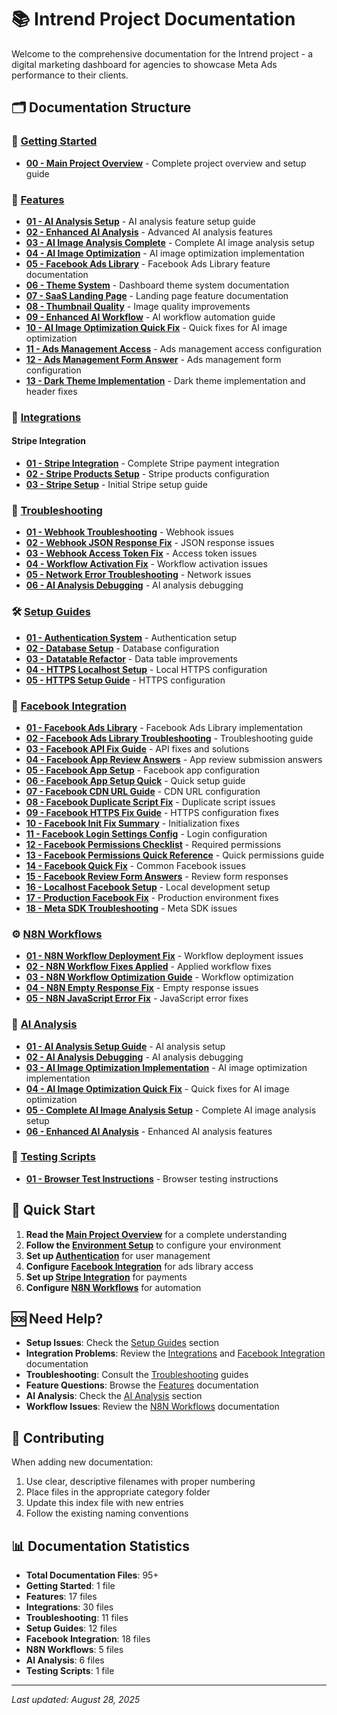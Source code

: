 # 📚 Intrend Project Documentation

Welcome to the comprehensive documentation for the Intrend project - a digital marketing dashboard for agencies to showcase Meta Ads performance to their clients.

## 🗂️ Documentation Structure

### 📖 [Getting Started](./01-getting-started/)
- **[00 - Main Project Overview](./01-getting-started/00-main-project-overview.md)** - Complete project overview and setup guide

### 🚀 [Features](./02-features/)
- **[01 - AI Analysis Setup](./02-features/01-ai-analysis-setup.md)** - AI analysis feature setup guide
- **[02 - Enhanced AI Analysis](./02-features/02-enhanced-ai-analysis.md)** - Advanced AI analysis features
- **[03 - AI Image Analysis Complete](./02-features/03-ai-image-analysis-complete.md)** - Complete AI image analysis setup
- **[04 - AI Image Optimization](./02-features/04-ai-image-optimization.md)** - AI image optimization implementation
- **[05 - Facebook Ads Library](./02-features/05-facebook-ads-library.md)** - Facebook Ads Library feature documentation
- **[06 - Theme System](./02-features/06-theme-system.md)** - Dashboard theme system documentation
- **[07 - SaaS Landing Page](./02-features/07-saas-landing-page.md)** - Landing page feature documentation
- **[08 - Thumbnail Quality](./02-features/08-thumbnail-quality.md)** - Image quality improvements
- **[09 - Enhanced AI Workflow](./02-features/09-enhanced-ai-workflow-guide.md)** - AI workflow automation guide
- **[10 - AI Image Optimization Quick Fix](./02-features/10-ai-image-optimization-quick-fix.md)** - Quick fixes for AI image optimization
- **[11 - Ads Management Access](./02-features/11-ads-management-access-description.md)** - Ads management access configuration
- **[12 - Ads Management Form Answer](./02-features/12-ads-management-form-answer.md)** - Ads management form configuration
- **[13 - Dark Theme Implementation](./02-features/01-dark-theme-implementation.md)** - Dark theme implementation and header fixes

### 🔌 [Integrations](./03-integrations/)
#### Stripe Integration
- **[01 - Stripe Integration](./03-integrations/01-stripe-integration.md)** - Complete Stripe payment integration
- **[02 - Stripe Products Setup](./03-integrations/02-stripe-products-setup.md)** - Stripe products configuration
- **[03 - Stripe Setup](./03-integrations/03-stripe-setup.md)** - Initial Stripe setup guide

### 🔧 [Troubleshooting](./04-troubleshooting/)
- **[01 - Webhook Troubleshooting](./04-troubleshooting/01-webhook-troubleshooting.md)** - Webhook issues
- **[02 - Webhook JSON Response Fix](./04-troubleshooting/02-webhook-json-response-fix.md)** - JSON response issues
- **[03 - Webhook Access Token Fix](./04-troubleshooting/03-webhook-access-token-fix.md)** - Access token issues
- **[04 - Workflow Activation Fix](./04-troubleshooting/04-workflow-activation-fix.md)** - Workflow activation issues
- **[05 - Network Error Troubleshooting](./04-troubleshooting/05-network-error-troubleshooting.md)** - Network issues
- **[06 - AI Analysis Debugging](./04-troubleshooting/06-ai-analysis-debugging.md)** - AI analysis debugging

### 🛠️ [Setup Guides](./05-setup-guides/)
- **[01 - Authentication System](./05-setup-guides/01-authentication-system.md)** - Authentication setup
- **[02 - Database Setup](./05-setup-guides/02-database-setup.md)** - Database configuration
- **[03 - Datatable Refactor](./05-setup-guides/03-datatable-refactor.md)** - Data table improvements
- **[04 - HTTPS Localhost Setup](./05-setup-guides/04-https-localhost-setup.md)** - Local HTTPS configuration
- **[05 - HTTPS Setup Guide](./05-setup-guides/05-https-setup-guide.md)** - HTTPS configuration

### 📘 [Facebook Integration](./06-facebook-integration/)
- **[01 - Facebook Ads Library](./06-facebook-integration/FACEBOOK_ADS_LIBRARY_README.md)** - Facebook Ads Library implementation
- **[02 - Facebook Ads Library Troubleshooting](./06-facebook-integration/FACEBOOK_ADS_LIBRARY_TROUBLESHOOTING.md)** - Troubleshooting guide
- **[03 - Facebook API Fix Guide](./06-facebook-integration/FACEBOOK_API_FIX_GUIDE.md)** - API fixes and solutions
- **[04 - Facebook App Review Answers](./06-facebook-integration/FACEBOOK_APP_REVIEW_ANSWERS.md)** - App review submission answers
- **[05 - Facebook App Setup](./06-facebook-integration/FACEBOOK_APP_SETUP.md)** - Facebook app configuration
- **[06 - Facebook App Setup Quick](./06-facebook-integration/FACEBOOK_APP_SETUP_QUICK.md)** - Quick setup guide
- **[07 - Facebook CDN URL Guide](./06-facebook-integration/FACEBOOK_CDN_URL_GUIDE.md)** - CDN URL configuration
- **[08 - Facebook Duplicate Script Fix](./06-facebook-integration/FACEBOOK_DUPLICATE_SCRIPT_FIX.md)** - Duplicate script issues
- **[09 - Facebook HTTPS Fix Guide](./06-facebook-integration/FACEBOOK_HTTPS_FIX_GUIDE.md)** - HTTPS configuration fixes
- **[10 - Facebook Init Fix Summary](./06-facebook-integration/FACEBOOK_INIT_FIX_SUMMARY.md)** - Initialization fixes
- **[11 - Facebook Login Settings Config](./06-facebook-integration/FACEBOOK_LOGIN_SETTINGS_CONFIG.md)** - Login configuration
- **[12 - Facebook Permissions Checklist](./06-facebook-integration/FACEBOOK_PERMISSIONS_CHECKLIST.md)** - Required permissions
- **[13 - Facebook Permissions Quick Reference](./06-facebook-integration/FACEBOOK_PERMISSIONS_QUICK_REFERENCE.md)** - Quick permissions guide
- **[14 - Facebook Quick Fix](./06-facebook-integration/FACEBOOK_QUICK_FIX.md)** - Common Facebook issues
- **[15 - Facebook Review Form Answers](./06-facebook-integration/FACEBOOK_REVIEW_FORM_ANSWERS.md)** - Review form responses
- **[16 - Localhost Facebook Setup](./06-facebook-integration/LOCALHOST_FACEBOOK_SETUP.md)** - Local development setup
- **[17 - Production Facebook Fix](./06-facebook-integration/PRODUCTION_FACEBOOK_FIX.md)** - Production environment fixes
- **[18 - Meta SDK Troubleshooting](./06-facebook-integration/META_SDK_TROUBLESHOOTING.md)** - Meta SDK issues

### ⚙️ [N8N Workflows](./07-n8n-workflows/)
- **[01 - N8N Workflow Deployment Fix](./07-n8n-workflows/N8N_WORKFLOW_DEPLOYMENT_FIX.md)** - Workflow deployment issues
- **[02 - N8N Workflow Fixes Applied](./07-n8n-workflows/N8N_WORKFLOW_FIXES_APPLIED.md)** - Applied workflow fixes
- **[03 - N8N Workflow Optimization Guide](./07-n8n-workflows/N8N_WORKFLOW_OPTIMIZATION_GUIDE.md)** - Workflow optimization
- **[04 - N8N Empty Response Fix](./07-n8n-workflows/N8N_EMPTY_RESPONSE_FIX.md)** - Empty response issues
- **[05 - N8N JavaScript Error Fix](./07-n8n-workflows/N8N_JAVASCRIPT_ERROR_FIX.md)** - JavaScript error fixes

### 🤖 [AI Analysis](./08-ai-analysis/)
- **[01 - AI Analysis Setup Guide](./08-ai-analysis/AI_ANALYSIS_SETUP_GUIDE.md)** - AI analysis setup
- **[02 - AI Analysis Debugging](./08-ai-analysis/AI_ANALYSIS_DEBUGGING_README.md)** - AI analysis debugging
- **[03 - AI Image Optimization Implementation](./08-ai-analysis/AI_IMAGE_OPTIMIZATION_IMPLEMENTATION_GUIDE.md)** - AI image optimization implementation
- **[04 - AI Image Optimization Quick Fix](./08-ai-analysis/AI_IMAGE_OPTIMIZATION_QUICK_FIX.md)** - Quick fixes for AI image optimization
- **[05 - Complete AI Image Analysis Setup](./08-ai-analysis/COMPLETE_AI_IMAGE_ANALYSIS_SETUP.md)** - Complete AI image analysis setup
- **[06 - Enhanced AI Analysis](./08-ai-analysis/ENHANCED_AI_ANALYSIS_README.md)** - Enhanced AI analysis features

### 🧪 [Testing Scripts](./09-testing-scripts/)
- **[01 - Browser Test Instructions](./09-testing-scripts/browser-test-instructions.md)** - Browser testing instructions

## 🚀 Quick Start

1. **Read the [Main Project Overview](./01-getting-started/00-main-project-overview.md)** for a complete understanding
2. **Follow the [Environment Setup](./05-setup-guides/05-https-setup-guide.md)** to configure your environment
3. **Set up [Authentication](./05-setup-guides/01-authentication-system.md)** for user management
4. **Configure [Facebook Integration](./06-facebook-integration/FACEBOOK_APP_SETUP.md)** for ads library access
5. **Set up [Stripe Integration](./03-integrations/03-stripe-setup.md)** for payments
6. **Configure [N8N Workflows](./07-n8n-workflows/N8N_WORKFLOW_OPTIMIZATION_GUIDE.md)** for automation

## 🆘 Need Help?

- **Setup Issues**: Check the [Setup Guides](./05-setup-guides/) section
- **Integration Problems**: Review the [Integrations](./03-integrations/) and [Facebook Integration](./06-facebook-integration/) documentation
- **Troubleshooting**: Consult the [Troubleshooting](./04-troubleshooting/) guides
- **Feature Questions**: Browse the [Features](./02-features/) documentation
- **AI Analysis**: Check the [AI Analysis](./08-ai-analysis/) section
- **Workflow Issues**: Review the [N8N Workflows](./07-n8n-workflows/) documentation

## 📝 Contributing

When adding new documentation:
1. Use clear, descriptive filenames with proper numbering
2. Place files in the appropriate category folder
3. Update this index file with new entries
4. Follow the existing naming conventions

## 📊 Documentation Statistics

- **Total Documentation Files**: 95+
- **Getting Started**: 1 file
- **Features**: 17 files
- **Integrations**: 30 files
- **Troubleshooting**: 11 files
- **Setup Guides**: 12 files
- **Facebook Integration**: 18 files
- **N8N Workflows**: 5 files
- **AI Analysis**: 6 files
- **Testing Scripts**: 1 file

---

*Last updated: August 28, 2025*
